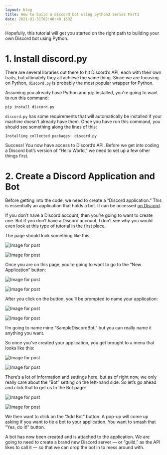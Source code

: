 ```yaml
---
layout: blog
title: How to build a discord bot using python3 Series Part1
date: 2021-01-31T02:46:40.163Z
---
```

<!--StartFragment-->

 Hopefully, this tutorial will get you started on the right path to building your own Discord bot using Python.

<!--StartFragment-->

# 1. Install discord.py

There are several libraries out there to hit Discord’s API, each with their own traits, but ultimately they all achieve the same thing. Since we are focusing on Python, `discord.py` is probably the most popular wrapper for Python.

Assuming you already have Python and `pip` installed, you're going to want to run this command:

```
pip install discord.py
```

`discord.py` has some requirements that will automatically be installed if your machine doesn't already have them. Once you have run this command, you should see something along the lines of this:

```
Installing collected packages: discord.py
```

Success! You now have access to Discord’s API. Before we get into coding a Discord bot’s version of “Hello World,” we need to set up a few other things first.

<!--StartFragment-->

# 2. Create a Discord Application and Bot

Before getting into the code, we need to create a “Discord application.” This is essentially an application that holds a bot. It can be accessed [on Discord](https://discordapp.com/developers/applications).

If you don’t have a Discord account, then you’re going to want to create one. But if you don’t have a Discord account, I don’t see why you would even look at this type of tutorial in the first place.

The page should look something like this:

![Image for post]()

![Image for post]()

Once you are on this page, you’re going to want to go to the “New Application” button:

![Image for post]()

![Image for post]()

After you click on the button, you’ll be prompted to name your application:

![Image for post]()

![Image for post]()

I’m going to name mine “SampleDiscordBot,” but you can really name it anything you want.

So once you’ve created your application, you get brought to a menu that looks like this:

![Image for post]()

![Image for post]()

There’s a lot of information and settings here, but as of right now, we only really care about the “Bot” setting on the left-hand side. So let’s go ahead and click that to get us to the Bot page:

![Image for post]()

![Image for post]()

We then want to click on the “Add Bot” button. A pop-up will come up asking if you want to tie a bot to your application. You want to smash that “Yes, do it!” button.

A bot has now been created and is attached to the application. We are going to need to create a brand new Discord server — or “guild,” as the API likes to call it — so that we can drop the bot in to mess around with.

<!--EndFragment-->

<!--EndFragment-->

<!--EndFragment-->